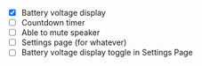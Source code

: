 - [x] Battery voltage display
- [ ] Countdown timer
- [ ] Able to mute speaker
- [ ] Settings page (for whatever)
- [ ] Battery voltage display toggle in Settings Page